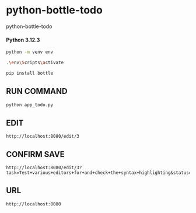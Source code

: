 # python-bottle-todo

python-bottle-todo

#### Python 3.12.3

```sh
python -m venv env

.\env\Scripts\activate

pip install bottle
```

## RUN COMMAND

```sh
python app_todo.py
```

## EDIT

```
http://localhost:8080/edit/3
```

## CONFIRM SAVE

```
http://localhost:8080/edit/3?task=Test+various+editors+for+and+check+the+syntax+highlighting&status=open&save=save
```

## URL

```
http://localhost:8080
```
